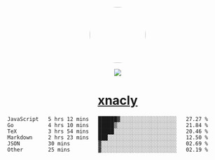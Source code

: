 <p align="center">
  <img style="border-radius: 100px" width="128" height="128" src="https://avatars.githubusercontent.com/u/47723417?v=4"/>
</p>
<p align="center">
  <img src="https://komarev.com/ghpvc/?username=xnacly&&style=flat-square"/>
</p>

<h1 align="center"><a href="https://xnacly.me"> xnacly</a> </h1>

<!--START_SECTION:waka-->

```text
JavaScript   5 hrs 12 mins   ██████▓░░░░░░░░░░░░░░░░░░   27.27 %
Go           4 hrs 10 mins   █████▒░░░░░░░░░░░░░░░░░░░   21.84 %
TeX          3 hrs 54 mins   █████░░░░░░░░░░░░░░░░░░░░   20.46 %
Markdown     2 hrs 23 mins   ███░░░░░░░░░░░░░░░░░░░░░░   12.50 %
JSON         30 mins         ▓░░░░░░░░░░░░░░░░░░░░░░░░   02.69 %
Other        25 mins         ▓░░░░░░░░░░░░░░░░░░░░░░░░   02.19 %
```

<!--END_SECTION:waka-->
